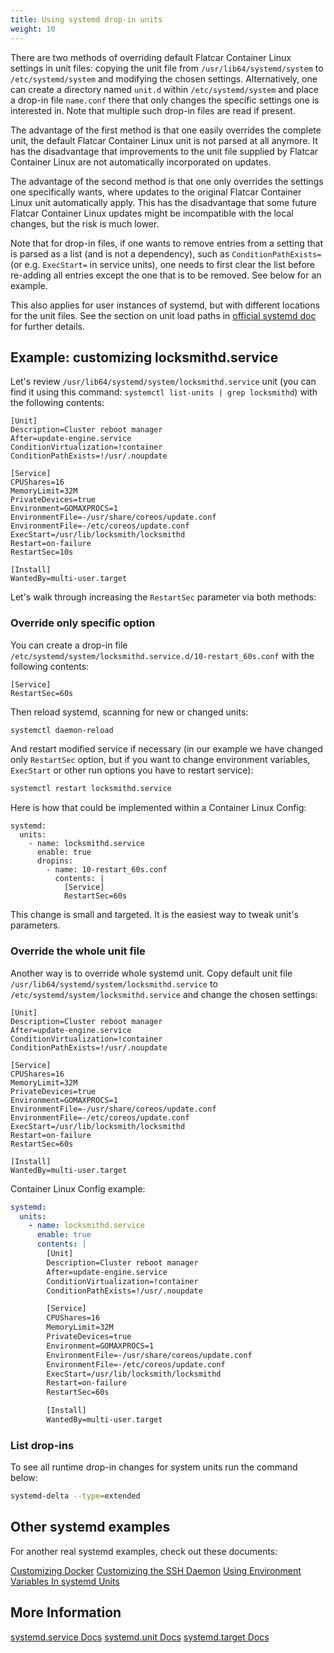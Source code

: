 ```yaml
---
title: Using systemd drop-in units
weight: 10
---
```


There are two methods of overriding default Flatcar Container Linux settings in unit files: copying the unit file from `/usr/lib64/systemd/system` to `/etc/systemd/system` and modifying the chosen settings. Alternatively, one can create a directory named `unit.d` within `/etc/systemd/system` and place a drop-in file `name.conf` there that only changes the specific settings one is interested in. Note that multiple such drop-in files are read if present.

The advantage of the first method is that one easily overrides the complete unit, the default Flatcar Container Linux unit is not parsed at all anymore. It has the disadvantage that improvements to the unit file supplied by Flatcar Container Linux are not automatically incorporated on updates.

The advantage of the second method is that one only overrides the settings one specifically wants, where updates to the original Flatcar Container Linux unit automatically apply. This has the disadvantage that some future Flatcar Container Linux updates might be incompatible with the local changes, but the risk is much lower.

Note that for drop-in files, if one wants to remove entries from a setting that is parsed as a list (and is not a dependency), such as `ConditionPathExists=` (or e.g. `ExecStart=` in service units), one needs to first clear the list before re-adding all entries except the one that is to be removed. See below for an example.

This also applies for user instances of systemd, but with different locations for the unit files. See the section on unit load paths in [official systemd doc](http://www.freedesktop.org/software/systemd/man/systemd.unit.html) for further details.

## Example: customizing locksmithd.service

Let's review `/usr/lib64/systemd/system/locksmithd.service` unit (you can find it using this command: `systemctl list-units | grep locksmithd`) with the following contents:

```
[Unit]
Description=Cluster reboot manager
After=update-engine.service
ConditionVirtualization=!container
ConditionPathExists=!/usr/.noupdate

[Service]
CPUShares=16
MemoryLimit=32M
PrivateDevices=true
Environment=GOMAXPROCS=1
EnvironmentFile=-/usr/share/coreos/update.conf
EnvironmentFile=-/etc/coreos/update.conf
ExecStart=/usr/lib/locksmith/locksmithd
Restart=on-failure
RestartSec=10s

[Install]
WantedBy=multi-user.target
```

Let's walk through increasing the `RestartSec` parameter via both methods:

### Override only specific option

You can create a drop-in file `/etc/systemd/system/locksmithd.service.d/10-restart_60s.conf` with the following contents:

```
[Service]
RestartSec=60s
```

Then reload systemd, scanning for new or changed units:

```sh
systemctl daemon-reload

```

And restart modified service if necessary (in our example we have changed only `RestartSec` option, but if you want to change environment variables, `ExecStart` or other run options you have to restart service):

```sh
systemctl restart locksmithd.service
```

Here is how that could be implemented within a Container Linux Config:

```containter-linux-config
systemd:
  units:
    - name: locksmithd.service
      enable: true
      dropins:
        - name: 10-restart_60s.conf
          contents: |
            [Service]
            RestartSec=60s
```

This change is small and targeted. It is the easiest way to tweak unit's parameters.

### Override the whole unit file

Another way is to override whole systemd unit. Copy default unit file `/usr/lib64/systemd/system/locksmithd.service` to `/etc/systemd/system/locksmithd.service` and change the chosen settings:

```
[Unit]
Description=Cluster reboot manager
After=update-engine.service
ConditionVirtualization=!container
ConditionPathExists=!/usr/.noupdate

[Service]
CPUShares=16
MemoryLimit=32M
PrivateDevices=true
Environment=GOMAXPROCS=1
EnvironmentFile=-/usr/share/coreos/update.conf
EnvironmentFile=-/etc/coreos/update.conf
ExecStart=/usr/lib/locksmith/locksmithd
Restart=on-failure
RestartSec=60s

[Install]
WantedBy=multi-user.target
```

Container Linux Config example:

```yaml
systemd:
  units:
    - name: locksmithd.service
      enable: true
      contents: |
        [Unit]
        Description=Cluster reboot manager
        After=update-engine.service
        ConditionVirtualization=!container
        ConditionPathExists=!/usr/.noupdate

        [Service]
        CPUShares=16
        MemoryLimit=32M
        PrivateDevices=true
        Environment=GOMAXPROCS=1
        EnvironmentFile=-/usr/share/coreos/update.conf
        EnvironmentFile=-/etc/coreos/update.conf
        ExecStart=/usr/lib/locksmith/locksmithd
        Restart=on-failure
        RestartSec=60s

        [Install]
        WantedBy=multi-user.target
```

### List drop-ins

To see all runtime drop-in changes for system units run the command below:

```sh
systemd-delta --type=extended
```

## Other systemd examples

For another real systemd examples, check out these documents:

[Customizing Docker](customizing-docker.md#using-a-dockercfg-file-for-authentication)
[Customizing the SSH Daemon](customizing-sshd.md#changing-the-sshd-port)
[Using Environment Variables In systemd Units](using-environment-variables-in-systemd-units.md)

## More Information

<a class="btn btn-default" href="http://www.freedesktop.org/software/systemd/man/systemd.service.html">systemd.service Docs</a>
<a class="btn btn-default" href="http://www.freedesktop.org/software/systemd/man/systemd.unit.html">systemd.unit Docs</a>
<a class="btn btn-default" href="http://www.freedesktop.org/software/systemd/man/systemd.target.html">systemd.target Docs</a>

